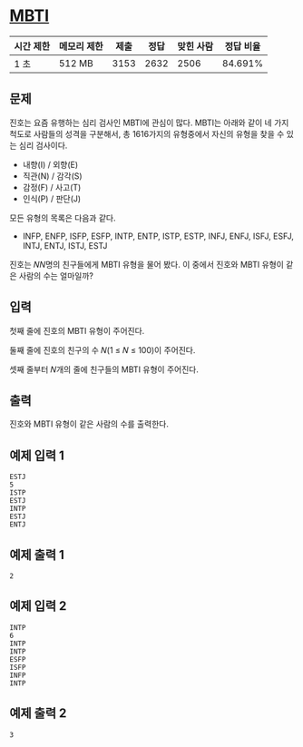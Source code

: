 # [MBTI](https://www.acmicpc.net/problem/25640)

| 시간 제한 | 메모리 제한 | 제출 | 정답 | 맞힌 사람 | 정답 비율 |
| --- | --- | --- | --- | --- | --- |
| 1 초 | 512 MB | 3153 | 2632 | 2506 | 84.691% |

## 문제

진호는 요즘 유행하는 심리 검사인 MBTI에 관심이 많다. MBTI는 아래와 같이 네 가지 척도로 사람들의 성격을 구분해서, 총 16$16$가지의 유형중에서 자신의 유형을 찾을 수 있는 심리 검사이다.

- 내향(I) / 외향(E)
- 직관(N) / 감각(S)
- 감정(F) / 사고(T)
- 인식(P) / 판단(J)

모든 유형의 목록은 다음과 같다.

- INFP, ENFP, ISFP, ESFP, INTP, ENTP, ISTP, ESTP, INFJ, ENFJ, ISFJ, ESFJ, INTJ, ENTJ, ISTJ, ESTJ

진호는 𝑁$N$명의 친구들에게 MBTI 유형을 물어 봤다. 이 중에서 진호와 MBTI 유형이 같은 사람의 수는 얼마일까?

## 입력

첫째 줄에 진호의 MBTI 유형이 주어진다.

둘째 줄에 진호의 친구의 수 𝑁(1 ≤ 𝑁 ≤ 100)이 주어진다.

셋째 줄부터 𝑁개의 줄에 친구들의 MBTI 유형이 주어진다.

## 출력

진호와 MBTI 유형이 같은 사람의 수를 출력한다.

## 예제 입력 1

```
ESTJ
5
ISTP
ESTJ
INTP
ESTJ
ENTJ

```

## 예제 출력 1

```
2

```

## 예제 입력 2

```
INTP
6
INTP
INTP
ESFP
ISFP
INFP
INTP

```

## 예제 출력 2

```
3
```
